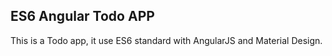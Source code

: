 ## ES6 Angular Todo APP

This is a Todo app, it use ES6 standard with AngularJS and Material Design.